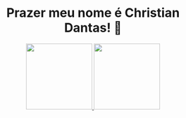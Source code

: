 <h1 align="center">Prazer meu nome é Christian Dantas! 👋</h1>

<div align="center" >
  <a href="https://github.com/ChristianDantasCaires">
  <img height="150em" src="https://github-readme-stats.vercel.app/api?username=ChristianDantasCaires&show_icons=true&theme=merko&include_all_commits=true&count_private=true"/>
  <img height="150em" src="https://github-readme-stats.vercel.app/api/top-langs/?username=ChristianDantasCaires&layout=compact&langs_count=7&theme=merko"/>
</div>


